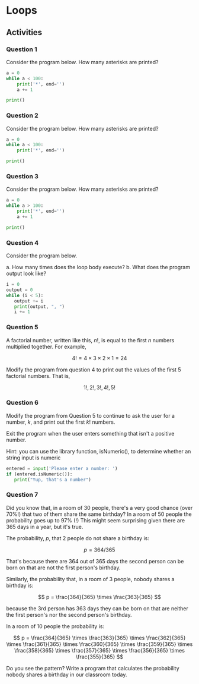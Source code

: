 
# Loops

## Activities

### Question 1

Consider the program below.  How many asterisks are printed?

```python
a = 0
while a < 100:
    print('*', end='')
    a += 1

print()
```

### Question 2

Consider the program below.  How many asterisks are printed?

```python
a = 0
while a < 100:
    print('*', end='')

print()
```

### Question 3

Consider the program below.  How many asterisks are printed?

```python
a = 0
while a > 100:
    print('*', end='')
    a += 1

print()
```

### Question 4

Consider the program below.

a. How many times does the loop body execute?
b. What does the program output look like?

```python
i = 0
output = 0
while (i < 5):
   output += i
   print(output, ", ")
   i += 1
```

### Question 5

A factorial number, written like this, $n!$, is equal to the first $n$ numbers multiplied together.  For example, 

$$4! = 4 \times 3 \times 2 \times 1 = 24$$

Modify the program from question 4 to print out the values of the first 5 factorial numbers.  That is, 
  
$$1!, 2!, 3!, 4!, 5!$$

### Question 6

Modify the program from Question 5 to continue to ask the user for a number, $k$, and print out the first $k!$ numbers.

Exit the program when the user enters something that isn't a positive number.

Hint:  you can use the library function, isNumeric(), to determine whether an string input is numeric

```python
entered = input('Please enter a number: ')
if (entered.isNumeric()):
   print("Yup, that's a number")
```

### Question 7

Did you know that, in a room of 30 people, there's a very good chance (over 70%!) that two of them share the same birthday?  In a room of 50 people the probability goes up to 97% (!)  This might seem surprising given there are 365 days in a year, but it's true.

The probability, $p$, that 2 people do not share a birthday is:

$$
p = 364/365
$$

That's because there are 364 out of 365 days the second person can be born on that are not the first person's birthday.  

Similarly, the probability that, in a room of 3 people, nobody shares a birthday is:

$$
p = \frac{364}{365} \times \frac{363}{365}
$$

because the 3rd person has 363 days they can be born on that are neither the first person's nor the second person's birthday.

In a room of 10 people the probability is:

$$
p = \frac{364}{365} \times \frac{363}{365} \times \frac{362}{365} \times \frac{361}{365} \times \frac{360}{365} \times \frac{359}{365} \times \frac{358}{365} \times \frac{357}{365} \times \frac{356}{365} \times \frac{355}{365}
$$

Do you see the pattern?  Write a program that calculates the probability nobody shares a birthday in our classroom today.
